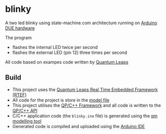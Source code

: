 # blinky
A two led blinky using state-machine.com architecture running on [Arduino DUE hardware](https://store.arduino.cc/products/arduino-due)

The program

* flashes the internal LED twice per second
* flashes the external LED (pin 12) three times per second

All code based on exampes code written by [Quantum Leaps](https://www.state-machine.com/)

## Build

* This project uses the [Quantum Leaps Real Time Embedded Framework (RTEF)](https://www.state-machine.com/products/qp)
* All code for the project is store in the [model file](./blinky.qm)
* This project utilises the [QP/C++ Framework](https://www.state-machine.com/qpcpp/) and all code is written to the [QP/C++ API](https://www.state-machine.com/qpcpp/api.html)
* C/C++ application code (the ``blinky.ino`` file) is generated using the [qm modelling tool](https://www.state-machine.com/products/qm/)
* Generated code is compiled and uploaded using the [Arduino IDE](https://www.arduino.cc/en/software)
